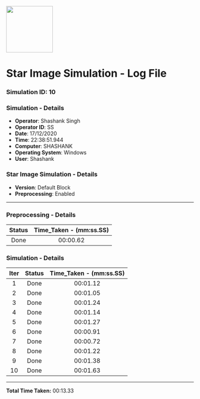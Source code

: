[<img src="https://www.aero.iitb.ac.in/satlab/images/IITBSSP2019.png" width="125"/>](image.png)

# Star Image Simulation - Log File

### Simulation ID: 10

### Simulation - Details
* **Operator**: Shashank Singh
* **Operator ID**: SS
* **Date**: 17/12/2020
* **Time**: 22:38:51.944
* **Computer**: SHASHANK
* **Operating System**: Windows
* **User**: Shashank

### Star Image Simulation - Details
* **Version**: Default Block
* **Preprocessing**: Enabled

---

### Preprocessing - Details

|Status|Time_Taken - (mm:ss.SS)
|:---:|:---:|
|Done|00:00.62|

### Simulation - Details

|Iter|Status|Time_Taken - (mm:ss.SS)|
|:---:|:---:|:---:|
|1|Done|00:01.12|
|2|Done|00:01.05|
|3|Done|00:01.24|
|4|Done|00:01.14|
|5|Done|00:01.27|
|6|Done|00:00.91|
|7|Done|00:00.72|
|8|Done|00:01.22|
|9|Done|00:01.38|
|10|Done|00:01.63|

---

**Total Time Taken:** 00:13.33
